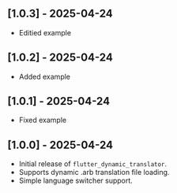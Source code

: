 ## [1.0.3] - 2025-04-24

- Editied example

## [1.0.2] - 2025-04-24

- Added example

## [1.0.1] - 2025-04-24

- Fixed example

## [1.0.0] - 2025-04-24

- Initial release of `flutter_dynamic_translator`.
- Supports dynamic .arb translation file loading.
- Simple language switcher support.

